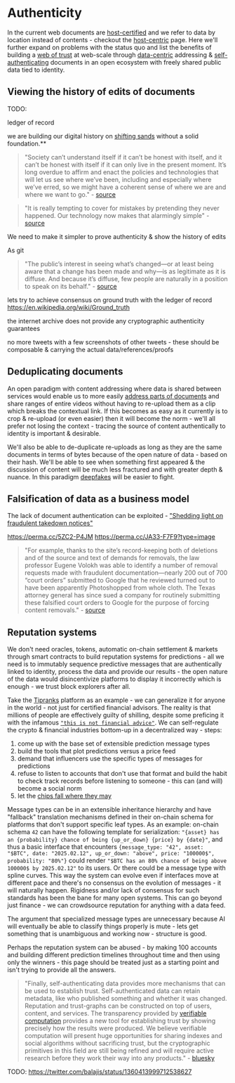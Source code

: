 # Authenticity

In the current web documents are [host-certified](problems.md#the-host-centric-web) and we refer to data by location instead of contents - checkout the [host-centric](../introduction/host_centric.md) page. Here we'll further expand on problems with the status quo and 
list the benefits of building a [web of trust](https://en.wikipedia.org/wiki/Web_of_trust) at web-scale through [data-centric](../introduction/data_centric.md) addressing & [self-authenticating](https://en.wikipedia.org/wiki/Self-authenticating_document) documents in an open ecosystem with freely shared public data tied to identity.

## Viewing the history of edits of documents

TODO:

ledger of record

we are building our digital history on [shifting sands](https://news.ycombinator.com/item?id=27690525) without a solid foundation.**

> "Society can’t understand itself if it can’t be honest with itself, and it can’t be honest with itself if it can only live in the present moment. It’s long overdue to affirm and enact the policies and technologies that will let us see where we’ve been, including and especially where we’ve erred, so we might have a coherent sense of where we are and where we want to go." - [source](https://www.theatlantic.com/technology/archive/2021/06/the-internet-is-a-collective-hallucination/619320/)

> "It is really tempting to cover for mistakes by pretending they never happened. Our technology now makes that alarmingly simple" - [source](https://www.theatlantic.com/technology/archive/2021/06/the-internet-is-a-collective-hallucination/619320/)

We need to make it simpler to prove authenticity & show the history of edits

As git

> "The public’s interest in seeing what’s changed—or at least being aware that a change has been made and why—is as legitimate as it is diffuse. And because it’s diffuse, few people are naturally in a position to speak on its behalf." - [source](https://www.theatlantic.com/technology/archive/2021/06/the-internet-is-a-collective-hallucination/619320/)

lets try to achieve consensus on ground truth with the ledger of record
https://en.wikipedia.org/wiki/Ground_truth


<!--
Wikipedia has changed the definition of recession.
https://twitter.com/unusual_whales/status/1552795537052618752
-->

the internet archive does not provide any cryptographic authenticity guarantees


no more tweets with a few screenshots of other tweets - these should be composable & carrying the actual data/references/proofs


## Deduplicating documents

An open paradigm with content addressing where data is shared between services would enable us to more easily [address parts of documents](../introduction/names_and_paths.md#addressing-within-content) and share ranges of entire videos without having to re-upload them as a clip which breaks the contextual link. If this becomes as easy as it currently is to crop & re-upload (or even easier) then it will become the norm - we'll all prefer not losing the context - tracing the source of content authentically to identity is important & desirable.

We'll also be able to de-duplicate re-uploads as long as they are the same documents in terms of bytes because of the open nature of data - based on their hash. We'll be able to see when something first appeared & the discussion of content will be much less fractured and with greater depth & nuance. In this paradigm [deepfakes](https://en.wikipedia.org/wiki/Deepfake) will be easier to fight.

## Falsification of data as a business model

The lack of document authentication can be exploited - ["Shedding light on fraudulent takedown notices"](https://perma.cc/5ZC2-P4JM)


https://perma.cc/5ZC2-P4JM
https://perma.cc/JA33-F7F9?type=image



> "For example, thanks to the site’s record-keeping both of deletions and of the source and text of demands for removals, the law professor Eugene Volokh was able to identify a number of removal requests made with fraudulent documentation—nearly 200 out of 700 “court orders” submitted to Google that he reviewed turned out to have been apparently Photoshopped from whole cloth. The Texas attorney general has since sued a company for routinely submitting these falsified court orders to Google for the purpose of forcing content removals." - [source](https://www.theatlantic.com/technology/archive/2021/06/the-internet-is-a-collective-hallucination/619320/)

## Reputation systems

We don't need oracles, tokens, automatic on-chain settlement & markets through smart contracts to build reputation systems for predictions - all we need is to immutably sequence predictive messages that are authentically linked to identity, process the data and provide our results - the open nature of the data would disincentivize platforms to display it incorrectly which is enough - we trust block explorers after all.

Take the [Tipranks](https://www.tipranks.com/) platform as an example - we can generalize it for anyone in the world - not just for certified financial advisors. The reality is that millions of people are effectively guilty of shilling, despite some preficing it with the infamous [`"this is not financial advice"`](https://twitter.com/DegenSpartan/status/1552968186605490176). We can self-regulate the crypto & financial industries bottom-up in a decentralized way - steps:
1. come up with the base set of extensible prediction message types
2. build the tools that plot predictions versus a price feed
3. demand that influencers use the specific types of messages for predictions
4. refuse to listen to accounts that don't use that format and build the habit to check track records before listening to someone - this can (and will) become a social norm
5. let the [chips fall where they may](https://twitter.com/TSLAgang/status/1433896307702353921)

Message types can be in an extensible inheritance hierarchy and have "fallback" translation mechanisms defined in their on-chain schema for platforms that don't support specific leaf types. As an example: on-chain schema `42` can have the following template for serialization: `"{asset} has an {probability} chance of being {up_or_down} {price} by {date}"`, and thus a basic interface that encounters `{message_type: "42", asset: "$BTC", date: "2025.02.12", up_or_down: "above", price: "100000$", probability: "80%"}` could render `"$BTC has an 80% chance of being above 100000$ by 2025.02.12"` to its users. Or there could be a message type with spline curves. This way the system can evolve even if interfaces move at different pace and there's no consensus on the evolution of messages - it will naturally happen. Rigidness and/or lack of consensus for such standards has been the bane for many open systems. This can go beyond just finance - we can crowdsource reputation for anything with a data feed.

The argument that specialized message types are unnecessary because AI will eventually be able to classify things properly is mute - lets get something that is unambiguous and working now - structure is good.

Perhaps the reputation system can be abused - by making 100 accounts and building different prediction timelines throughout time and then using only the winners - this page should be treated just as a starting point and isn't trying to provide all the answers.

> "Finally, self-authenticating data provides more mechanisms that can be used to establish trust. Self-authenticated data can retain metadata, like who published something and whether it was changed. Reputation and trust-graphs can be constructed on top of users, content, and services. The transparency provided by [verifiable computation](https://en.wikipedia.org/wiki/Verifiable_computing) provides a new tool for establishing trust by showing precisely how the results were produced. We believe verifiable computation will present huge opportunities for sharing indexes and social algorithms without sacrificing trust, but the cryptographic primitives in this field are still being refined and will require active research before they work their way into any products." - [bluesky](https://blueskyweb.xyz/blog/3-6-2022-a-self-authenticating-social-protocol)



TODO:
https://twitter.com/balajis/status/1360413999712538627








